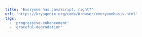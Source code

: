 ```yaml
---
title: 'Everyone has JavaScript, right?'
url: 'https://kryogenix.org/code/browser/everyonehasjs.html'
tags:
  - 'progressive-enhancement'
  - 'graceful-degradation'
---
```


